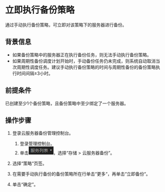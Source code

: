 # 立即执行备份策略<a name="ZH-CN_TOPIC_0056584626"></a>

通过手动执行备份策略，可立即对该策略下的服务器进行备份。

## 背景信息<a name="section23057992172444"></a>

-   如果备份策略中的服务器正在执行备份任务，则无法手动执行备份策略。
-   如果周期性备份调度计划开始时，手动备份任务仍未完成，则系统自动取消当次周期性调度任务。建议手动执行备份策略的时间与周期性备份的备份策略执行时间间隔≥3小时。

## 前提条件<a name="section32767464153317"></a>

已创建至少1个备份策略，且备份策略中至少绑定了一个服务器。

## 操作步骤<a name="section63279899152627"></a>

1.  登录云服务器备份管理控制台。
    1.  登录管理控制台。
    2.  单击![](figures/list.png)，选择“存储 \> 云服务器备份”。

2.  选择“策略“页签。
3.  在需要手动执行备份的备份策略所在行单击“更多“，再单击“立即备份“。
4.  单击“确定”。

